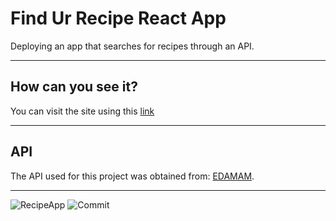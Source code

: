 # Find Ur Recipe React App

Deploying an app that searches for recipes through an API.

***

## How can you see it?

You can visit the site using this [link](https://sebastianmm-96.github.io/recipe-reactapp/)

***

## API

The API used for this project was obtained from: [EDAMAM](https://developer.edamam.com/edamam-recipe-api).

***

![RecipeApp](https://img.shields.io/badge/RecipeApp-ReactJS-brightgreen)
![Commit](https://img.shields.io/github/last-commit/SebastianMM-96/recipe-reactapp)
